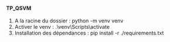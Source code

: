 #### TP_QSVM
1. A la racine du dossier : python -m venv venv
2. Activer le venv : .\venv\Scripts\activate
3. Installation des dépendances : pip install -r ./requirements.txt